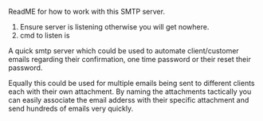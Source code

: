 ReadME for how to work with this SMTP server.

1. Ensure server is listening otherwise you will get nowhere.
2. cmd to listen is 

A quick smtp server which could be used to automate client/customer emails regarding their confirmation, one time password or their reset their password.

Equally this could be used for multiple emails being sent to different clients each with their own attachment. By naming the attachments tactically you can easily associate the email adderss with their specific attachment and send hundreds of emails very quickly.
